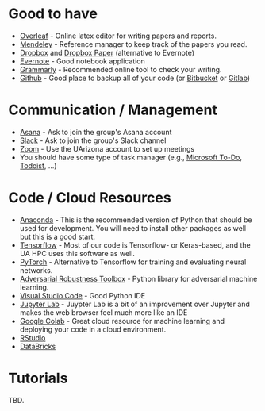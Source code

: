 # Good to have  
* [Overleaf](https://www.overleaf.com/project) - Online latex editor for writing papers and reports.
* [Mendeley](https://www.mendeley.com/) - Reference manager to keep track of the papers you read. 
* [Dropbox](https://www.dropbox.com/) and [Dropbox Paper](https://paper.dropbox.com/) (alternative to Evernote)
* [Evernote](https://evernote.com/) - Good notebook application 
* [Grammarly](https://app.grammarly.com/) - Recommended online tool to check your writing. 
* [Github](https://github.com/) - Good place to backup all of your code (or [Bitbucket](https://bitbucket.org) or [Gitlab](https://about.gitlab.com/))


# Communication / Management 
* [Asana](https://app.asana.com/) - Ask to join the group's Asana account  
* [Slack](https://slack.com/) - Ask to join the group's Slack channel 
* [Zoom](http://zoom.arizona.edu/) - Use the UArizona account to set up meetings 
* You should have some type of task manager (e.g., [Microsoft To-Do](https://todo.microsoft.com/), [Todoist](https://todoist.com/), ...)


# Code / Cloud Resources 
* [Anaconda](https://www.anaconda.com/) - This is the recommended version of Python that should be used for development. You will need to install other packages as well but this is a good start. 
* [Tensorflow](https://www.tensorflow.org/) - Most of our code is Tensorflow- or Keras-based, and the UA HPC uses this software as well. 
* [PyTorch](https://pytorch.org/) - Alternative to Tensorflow for training and evaluating neural networks.
* [Adversarial Robustness Toolbox](https://github.com/Trusted-AI/adversarial-robustness-toolbox) - Python library for adversarial machine learning.  
* [Visual Studio Code](https://code.visualstudio.com/) - Good Python IDE
* [Jupyter Lab](https://jupyterlab.readthedocs.io/en/stable/) - Juypter Lab is a bit of an improvement over Jupyter and makes the web browser feel much more like an IDE
* [Google Colab](https://colab.research.google.com/) - Great cloud resource for machine learning and deploying your code in a cloud environment. 
* [RStudio](https://rstudio.com/) 
* [DataBricks](https://community.cloud.databricks.com/login.html)


# Tutorials 
TBD.


